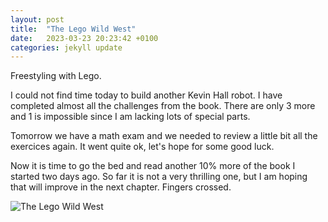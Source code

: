 ```yaml
---
layout: post
title:  "The Lego Wild West"
date:   2023-03-23 20:23:42 +0100
categories: jekyll update
---
```

Freestyling with Lego.  

I could not find time today to build another Kevin Hall robot. I have completed almost all the challenges from the book. There are only 3 more and 1 is impossible since I am lacking lots of special parts.  

Tomorrow we have a math exam and we needed to review a little bit all the exercices again. It went quite ok, let's hope for some good luck.  

Now it is time to go the bed and read another 10% more of the book I started two days ago. So far it is not a very thrilling one, but I am hoping that will improve in the next chapter. Fingers crossed.


![The Lego Wild West](https://lh3.googleusercontent.com/pw/AMWts8BwA7g9MCdSppguExqZDOyyOyh5HNjF97twuYxHevlsLtCRybiggrE_gqBBnK3d1s1i43zlINqOyrkCKBvWv7dg7m4laYM34v1M8fH7KX2hTDQiWlc=w2400)&nbsp;



[jekyll-docs]: https://jekyllrb.com/docs/home
[jekyll-gh]:   https://github.com/jekyll/jekyll
[jekyll-talk]: https://talk.jekyllrb.com/


